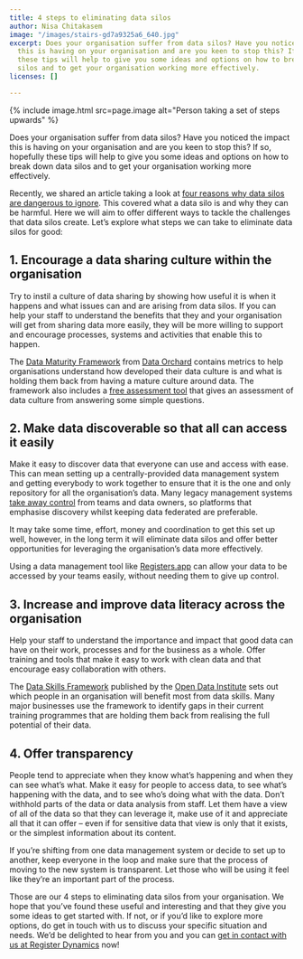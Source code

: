 ```yaml
---
title: 4 steps to eliminating data silos
author: Nisa Chitakasem
image: "/images/stairs-gd7a9325a6_640.jpg"
excerpt: Does your organisation suffer from data silos? Have you noticed the impact
  this is having on your organisation and are you keen to stop this? If so, hopefully
  these tips will help to give you some ideas and options on how to break down data
  silos and to get your organisation working more effectively.
licenses: []

---
```

{% include image.html src=page.image alt="Person taking a set of steps upwards" %}

Does your organisation suffer from data silos? Have you noticed the impact this is having on your organisation and are you keen to stop this? If so, hopefully these tips will help to give you some ideas and options on how to break down data silos and to get your organisation working more effectively.

Recently, we shared an article taking a look at [four reasons why data silos are dangerous to ignore](https://www.register-dynamics.co.uk/blog/4-reasons-why-data-silos-are-dangerous-to-ignore). This covered what a data silo is and why they can be harmful. Here we will aim to offer different ways to tackle the challenges that data silos create. Let’s explore what steps we can take to eliminate data silos for good:

## 1. Encourage a data sharing culture within the organisation

Try to instil a culture of data sharing by showing how useful it is when it happens and what issues can and are arising from data silos. If you can help your staff to understand the benefits that they and your organisation will get from sharing data more easily, they will be more willing to support and encourage processes, systems and activities that enable this to happen.

The [Data Maturity Framework](https://www.dataorchard.org.uk/resources/data-maturity-framework) from [Data Orchard](https://www.dataorchard.org.uk/) contains metrics to help organisations understand how developed their data culture is and what is holding them back from having a mature culture around data. The framework also includes a [free assessment tool](https://www.dataorchard.org.uk/data-maturity-assessment-tool) that gives an assessment of data culture from answering some simple questions.

## 2. Make data discoverable so that all can access it easily

Make it easy to discover data that everyone can use and access with ease. This can mean setting up a centrally-provided data management system and getting everybody to work together to ensure that it is the one and only repository for all the organisation’s data. Many legacy management systems [take away control](https://www.register-dynamics.co.uk/blog/the-four-pillars-of-modern-data-architecture) from teams and data owners, so platforms that emphasise discovery whilst keeping data federated are preferable.

It may take some time, effort, money and coordination to get this set up well, however, in the long term it will eliminate data silos and offer better opportunities for leveraging the organisation’s data more effectively.

Using a data management tool like [Registers.app](https://registers.app/) can allow your data to be accessed by your teams easily, without needing them to give up control.

## 3. Increase and improve data literacy across the organisation

Help your staff to understand the importance and impact that good data can have on their work, processes and for the business as a whole. Offer training and tools that make it easy to work with clean data and that encourage easy collaboration with others.

The [Data Skills Framework](https://theodi.org/article/data-skills-framework/) published by the [Open Data Institute](https://theodi.org/) sets out which people in an organisation will benefit most from data skills. Many major businesses use the framework to identify gaps in their current training programmes that are holding them back from realising the full potential of their data.

## 4. Offer transparency

People tend to appreciate when they know what’s happening and when they can see what’s what. Make it easy for people to access data, to see what’s happening with the data, and to see who’s doing what with the data. Don’t withhold parts of the data or data analysis from staff. Let them have a view of all of the data so that they can leverage it, make use of it and appreciate all that it can offer – even if for sensitive data that view is only that it exists, or the simplest information about its content.

If you’re shifting from one data management system or decide to set up to another, keep everyone in the loop and make sure that the process of moving to the new system is transparent. Let those who will be using it feel like they’re an important part of the process.

Those are our 4 steps to eliminating data silos from your organisation. We hope that you’ve found these useful and interesting and that they give you some ideas to get started with. If not, or if you’d like to explore more options, do get in touch with us to discuss your specific situation and needs. We’d be delighted to hear from you and you can [get in contact with us at Register Dynamics](mailto:hello@register-dynamics.co.uk) now!
